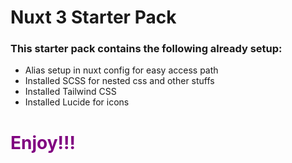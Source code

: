 <h1>Nuxt 3 Starter Pack</h1>

<h3>This starter pack contains the following already setup:</h3>
<ul>
  <li>Alias setup in nuxt config for easy access path</li>
  <li>Installed SCSS for nested css and other stuffs</li>
  <li>Installed Tailwind CSS</li>
  <li>Installed Lucide for icons</li>
</ul>

<h1 style="color: purple;">Enjoy!!!</h1>

